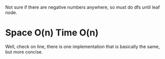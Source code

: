 
Not sure if there are negative numbers anywhere, so must do dfs until leaf node.   

Space O(n)    Time O(n)    
======================
Well, check on line, there is one implementation that is basically the same, but more concise.    